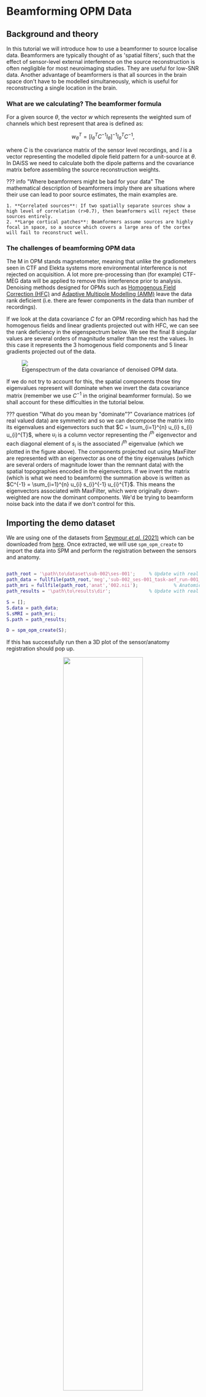 # Beamforming OPM Data

## Background and theory

In this tutorial we will introduce how to use a beamformer to source localise data. Beamformers are typically thought of as 'spatial filters', such that the effect of sensor-level external interference on the source reconstruction is often negligible for most neuroimaging studies. They are useful for low-SNR data. Another advantage of beamformers is that all sources in the brain space don't have to be modelled simultaneously, which is useful for reconstructing a single location in the brain.

### What are we calculating? The beamformer formula

For a given source $\theta$, the vector $w$ which represents the weighted sum of channels which best represent that area is defined as:

$$w^T_{\theta} = [l^T_{\theta}C^{-1}l_{\theta}]^{-1}l^{T}_{\theta}C^{-1},$$

where $C$ is the covariance matrix of the sensor level recordings, and $l$ is a vector representing the modelled dipole field pattern for a unit-source at $\theta$. In DAiSS we need to calculate both the dipole patterns and the covariance matrix before assembling the source reconstruction weights.

??? info "Where beamformers might be bad for your data"
    The mathematical description of beamformers imply there are situations where their use can lead to poor source estimates, the main examples are.

    1. **Correlated sources**: If two spatially separate sources show a high level of correlation (r>0.7), then beamformers will reject these sources entirely.
    2. **Large cortical patches**: Beamformers assume sources are highly focal in space, so a source which covers a large area of the cortex will fail to reconstruct well.

### The challenges of beamforming OPM data

The M in OPM stands magnetometer, meaning that unlike the gradiometers seen in CTF and Elekta systems more environmental interference is not rejected on acquisition. A lot more pre-processing than (for example) CTF-MEG data will be applied to remove this interference prior to analysis. Denoising methods designed for OPMs such as [Homogenous Field Correction (HFC)](https://doi.org/10.1016/j.neuroimage.2021.118484) and [Adaptive Multipole Modelling (AMM)](https://doi.org/10.1002/hbm.26596) leave the data rank deficient (i.e. there are fewer components in the data than number of recordings). 

If we look at the data covariance $C$ for an OPM recording which has had the homogenous fields and linear gradients projected out with HFC, we can see the rank deficiency in the eigenspectrum below. We see the final 8 singular values are several orders of magnitude smaller than the rest the values. In this case it represents the 3 homogenous field components and 5 linear gradients projected out of the data.

 <figure>
        <div class="center">
        <img src="../../../../assets/figures/daiss/beamforming/opm_eigenspectrum_pre.png" />
        </div>
        <figcaption>Eigenspectrum of the data covariance of denoised OPM data.</figcaption>
</figure>

If we do not try to account for this, the spatial components those tiny eigenvalues represent will dominate when we invert the data covariance matrix (remember we use $C^{-1}$ in the original beamformer formula). So we shall account for these difficulties in the tutorial below.

??? question "What do you mean by "dominate"?"
    Covariance matrices (of real valued data) are symmetric and so we can decompose the matrix into its eigenvalues and eigenvectors such that $C = \sum_{i=1}^{n} u_{i} s_{i} u_{i}^{T}$, where $u_{i}$ is a column vector representing the $i^{th}$ eigenvector and each diagonal element of $s_i$ is the associated $i^{th}$ eigenvalue (which we plotted in the figure above). The components projected out using MaxFilter are represented with an eigenvector as one of the tiny eigenvalues (which are several orders of magnitude lower than the remnant data) with the spatial topographies encoded in the eigenvectors. If we invert the matrix (which is what we need to beamform) the summation above is written as $C^{-1} = \sum_{i=1}^{n} u_{i} s_{i}^{-1} u_{i}^{T}$. This means the eigenvectors associated with MaxFilter, which were originally down-weighted are now the dominant components. We'd be trying to beamform noise back into the data if we don't control for this.


## Importing the demo dataset

We are using one of the datasets from [Seymour _et al._ (2021)](https://doi.org/10.1016/j.neuroimage.2021.118604) which can be downloaded from [here](https://osf.io/download/tp324/?version=1). Once extracted, we will use `spm_opm_create` to import the data into SPM and perform the registration between the sensors and anatomy.

```matlab

path_root = '\path\to\dataset\sub-002\ses-001';     % Update with real location of the ses-001 directory
path_data = fullfile(path_root,'meg','sub-002_ses-001_task-aef_run-001_meg.bin');  % MEEG Dataset
path_mri = fullfile(path_root,'anat','002.nii');             % Anatomical Image
path_results = '\path\to\results\dir';              % Update with real location of results

S = [];
S.data = path_data;
S.sMRI = path_mri;
S.path = path_results;

D = spm_opm_create(S);

```

If this has successfully run then a 3D plot of the sensor/anatomy registration should pop up.

 <figure>
        <p align="center">
        <img width=70% src="../../../../assets/figures/daiss/beamforming/opm_coreg.png" />
        </p>
        <figcaption>The registration of the OPM sensors and the anatomy after a successful import.</figcaption>
</figure>


## Preprocessing

### Denoising with HFC

We employ [Homogenous Field Correction (HFC)](https://doi.org/10.1016/j.neuroimage.2021.118484) to project out any data which which has the spatial topography of a homogenous field or a linear gradient across the sensors, as these topographies are assumed to originate from sources far away from the brain.

```matlab

S = [];
S.D = D;
S.L = 2; % 2nd order spherical harmonics for gradients

hD = spm_opm_hfc(S);

```

### Epoching

To keep convention with the results in the paper, we will epoch the data -100 and 400 ms either side of the tone onset.

```matlab

S = [];
S.D = hD;
S.timewin = [-100 400];
S.condlabel = {'tone'};
S.bc = 1;
S.triggerChannels = {'NI-TRIG'};

eD = spm_opm_epoch_trigger(S);

```

## Generating beamformer weights

### Importing Data into DAiSS

After preprocessing the data, it is ready to enter the DAiSS pipeline. We want the data's coordinate system to be `MNI-aligned` (default). This is useful for group analyses as this will mean that exported results will be in or based on MNI coordinates, so no post-registration is required to get all subjects in the same space.


```matlab

S = [];
S.D = fullfile(eD);
S.dir = path_root;

bf_wizard_data(S);

```

### Calculating the lead fields

We have two elements of the beamforming equation to calculate. The first is the lead field $l_{\theta}$ for a given source $\theta$. We could opt to use the same source space as in the main SPM source reconstruction toolbox, but here we are going to localise sources in across the whole brain volume spaced 5 mm apart (in MNI space). We are also going calculate lead fields in all three axes of orientation.

```matlab

S = [];
S.BF = path_BF;
S.method = 'grid';
S.grid.resolution = 5; # in mm

bf_wizard_sources(S);

```

### Generating the covariance matrix

In keeping with the original paper, we are going to localise power from signals up to 40 Hz, and so we generate a covariance matrix $C$ from that frequency band. We shall also truncate our covariance matrix prior to inversion to stop the noise elements dominating and then invert to make $C^{-1}$. As we have used HFC, we can use the `clifftrunc` method which automatically detects the largest jump in logarithmic space between singular values in the covariance.

```matlab

S = [];
S.BF = path_BF;
S.conditions = 'all';
S.method = 'cov';
S.cov.foi = [0 40];
S.cov.woi = [-inf inf];
S.reg = 'clifftrunc';
S.visualise = 1;

bf_wizard_features(S);

```
If the `visualise` option is set to 1 then you should see the eigenspectrum of the data covariance matrix, with the estimated rank of the data overlaid (everything to the right of the dashed line has been truncated).

 <figure>
        <p align="center">
        <img width=70% src="../../../../assets/figures/daiss/beamforming/opm_eigenspectrum_post.png" />
        </p>
        <figcaption>Eigenspectrum of the generated data covariance matrix, with the dashed line representing the number of singular values retained.</figcaption>
</figure>

??? failure "Help! The rank has not be estimated correctly!"
    This can occasionally happen if extra denoising steps (such as ICA) have been applied to the data, as the projection out of those components may not make its respective singular value drop to the same extent as HFC or AMM. 

    However we can manually specifiy the rank of the data. Instead of `clifftrunc` use the `mantrunc` option

    ```matlab
    S.reg = 'mantrunc';
    S.mantrunc.pcadim = NUM_COMPONENTS;
    ```

### Making the beamformer weights

With the lead fields and covariance matrix calculated, we finally put it all together to make our weights $w_{\theta}$ for a given source $\theta$. Earlier we generated three lead fields for each source (each oriented in one of the three cardinal directions). Here we will linearly combine them in such a way they give us maximal power in that area.


```matlab

S = [];
S.BF = path_BF;
S.method = 'lcmv';

bf_wizard_inverse(S);

```